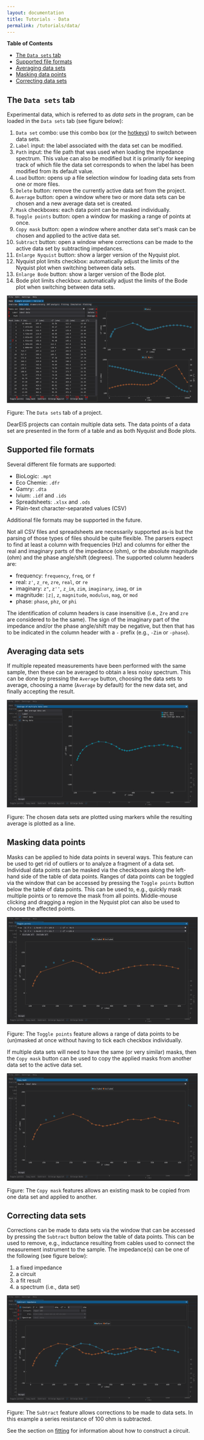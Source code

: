 ```yaml
---
layout: documentation
title: Tutorials - Data
permalink: /tutorials/data/
---
```


<!--
TODO:
- Screenshot(s)
-->

**Table of Contents**

- [The `Data sets` tab](#the-data-sets-tab)
- [Supported file formats](#supported-file-formats)
- [Averaging data sets](#averaging-data-sets)
- [Masking data points](#masking-data-points)
- [Correcting data sets](#correcting-data-sets)


## The `Data sets` tab

Experimental data, which is referred to as *data sets* in the program, can be loaded in the `Data sets` tab (see figure below):

  1. `Data set` combo: use this combo box (or the [hotkeys](settings.md)) to switch between data sets.
  2. `Label` input: the label associated with the data set can be modified.
  3. `Path` input: the file path that was used when loading the impedance spectrum. This value can also be modified but it is primarily for keeping track of which file the data set corresponds to when the label has been modified from its default value.
  4. `Load` button: opens up a file selection window for loading data sets from one or more files.
  5. `Delete` button: remove the currently active data set from the project.
  6. `Average` button: open a window where two or more data sets can be chosen and a new average data set is created.
  7. `Mask` checkboxes: each data point can be masked individually.
  8. `Toggle points` button: open a window for masking a range of points at once.
  9. `Copy mask` button: open a window where another data set's mask can be chosen and applied to the active data set.
  10. `Subtract` button: open a window where corrections can be made to the active data set by subtracting impedances.
  11. `Enlarge Nyquist` button: show a larger version of the Nyquist plot.
  12. Nyquist plot limits checkbox: automatically adjust the limits of the Nyquist plot when switching between data sets.
  13. `Enlarge Bode` button: show a larger version of the Bode plot.
  14. Bode plot limits checkbox: automatically adjust the limits of the Bode plot when switching between data sets.


![Data sets tab of a project](images/data-sets-tab.png)

Figure: The `Data sets` tab of a project.

DearEIS projects can contain multiple data sets.
The data points of a data set are presented in the form of a table and as both Nyquist and Bode plots.


## Supported file formats

Several different file formats are supported:

- BioLogic: `.mpt`
- Eco Chemie: `.dfr`
- Gamry: `.dta`
- Ivium: `.idf` and `.ids`
- Spreadsheets: `.xlsx` and `.ods`
- Plain-text character-separated values (CSV)

Additional file formats may be supported in the future.

Not all CSV files and spreadsheets are necessarily supported as-is but the parsing of those types of files should be quite flexible.
The parsers expect to find at least a column with frequencies (Hz) and columns for either the real and imaginary parts of the impedance (ohm), or the absolute magnitude (ohm) and the phase angle/shift (degrees).
The supported column headers are:

- frequency: `frequency`, `freq`, or `f`
- real: `z'`, `z_re`, `zre`, `real`, or `re`
- imaginary: `z"`, `z''`, `z_im`, `zim`, `imaginary`, `imag`, or `im`
- magnitude: `|z|`, `z`, `magnitude`, `modulus`, `mag`, or `mod`
- phase: `phase`, `phz`, or `phi`

The identification of column headers is case insensitive (i.e., `Zre` and `zre` are considered to be the same).
The sign of the imaginary part of the impedance and/or the phase angle/shift may be negative, but then that has to be indicated in the column header with a `-` prefix (e.g., `-Zim` or `-phase`).


## Averaging data sets

If multiple repeated measurements have been performed with the same sample, then these can be averaged to obtain a less noisy spectrum.
This can be done by pressing the `Average` button, choosing the data sets to average, choosing a name (`Average` by default) for the new data set, and finally accepting the result.

![Averaging multiple data sets](images/data-sets-tab-averaging.png)

Figure: The chosen data sets are plotted using markers while the resulting average is plotted as a line.


## Masking data points

Masks can be applied to hide data points in several ways.
This feature can be used to get rid of outliers or to analyze a fragment of a data set.
Individual data points can be masked via the checkboxes along the left-hand side of the table of data points.
Ranges of data points can be toggled via the window that can be accessed by pressing the `Toggle points` button below the table of data points.
This can be used to, e.g., quickly mask multiple points or to remove the mask from all points.
Middle-mouse clicking and dragging a region in the Nyquist plot can also be used to choose the affected points.


![Masking multiple points](images/data-sets-tab-toggle-points.png)

Figure: The `Toggle points` feature allows a range of data points to be (un)masked at once without having to tick each checkbox individually.


If multiple data sets will need to have the same (or very similar) masks, then the `Copy mask` button can be used to copy the applied masks from another data set to the active data set.


![Copying masks from another data set](images/data-sets-tab-copy-mask.png)

Figure: The `Copy mask` features allows an existing mask to be copied from one data set and applied to another.


## Correcting data sets

Corrections can be made to data sets via the window that can be accessed by pressing the `Subtract` button below the table of data points.
This can be used to remove, e.g., inductance resulting from cables used to connect the measurement instrument to the sample.
The impedance(s) can be one of the following (see figure below):

  1. a fixed impedance
  2. a circuit
  3. a fit result
  4. a spectrum (i.e., data set)


![Making corrections to a data set](images/data-sets-tab-subtract-impedance.png)

Figure: The `Subtract` feature allows corrections to be made to data sets. In this example a series resistance of 100 ohm is subtracted.

See the section on [fitting](fitting.md) for information about how to construct a circuit.